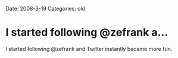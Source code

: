 Date: 2008-3-19
Categories: old

# I started following @zefrank a...

I started following @zefrank and Twitter instantly became more fun.
